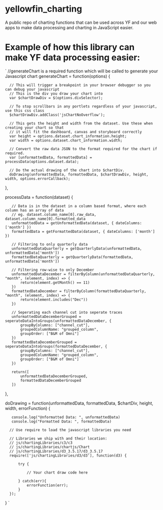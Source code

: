 # yellowfin_charting
A public repo of charting functions that can be used across YF and our web apps to make data processing and charting in JavaScript easier.


# Example of how this library can make YF data processing easier:

`
   //generateChart is a required function which will be called to generate your Javascript chart
   generateChart = function(options) {

      // This will trigger a breakpoint in your browser debugger so you can debug your javascript
      // This is the div you draw your chart into
      var $chartDrawDiv = $(options.divSelector);

      // To stop scrollbars in any portlets regardless of your javascript, use this css class
      $chartDrawDiv.addClass('jsChartNoOverflow');

      // This gets the height and width from the dataset. Use these when creating your chart so that
      // it will fit the dashboard, canvas and storyboard correctly
      var height = options.dataset.chart_information.height;
      var width = options.dataset.chart_information.width;

      // Convert the raw data JSON to the format required for the chart if required.
      var [unformattedData, formattedData] = processData(options.dataset.data);

      // Do the actual drawing of the chart into $chartDiv.
      doDrawing(unformattedData, formattedData, $chartDrawDiv, height, width, options.errorCallback);
   },

   processData = function(dataset) {

       // Data is in the dataset in a column based format, where each column has an array of data
       // eg. dataset.column_name[0].raw_data, dataset.column_name[0].formatted_data
       unformattedData = getUnformattedData(dataset, { dateColumns: ['month'] })
       formattedData = getFormattedData(dataset, { dateColumns: ['month'] })

       // Filtering to only quarterly data
       unformattedDataQuarterly = getQuarterlyData(unformattedData, unformattedData['month'])
       formattedDataQuarterly = getQuarterlyData(formattedData, unformattedData['month'])

       // Filtering row-wise to only December 
       unformattedDataDecember = filterByColumn(unformattedDataQuarterly, "month", (element, index) => {
           return(element.getMonth() == 11)
       })
       formattedDataDecember = filterByColumn(formattedDataQuarterly, "month", (element, index) => {
           return(element.includes("Dec"))
       })

       // Seperating each channel cut into seperate traces
       unformattedDataDecemberGrouped = seperateDataIntoGroups(unformattedDataDecember, {
           groupByColumns: ["channel_cut"],
           groupedColumnName: "grouped_column",
           groupOrder: ["B&M of Omni"]
       })
       formattedDataDecemberGrouped = seperateDataIntoGroups(formattedDataDecember, {
           groupByColumns: ["channel_cut"],
           groupedColumnName: "grouped_column",
           groupOrder: ["B&M of Omni"]
       })

       return([
           unformattedDataDecemberGrouped,
           formattedDataDecemberGrouped
       ])

   },

   doDrawing = function(unformattedData, formattedData, $chartDiv, height, width, errorFunction) {

       console.log("Unformatted Data: ", unformattedData)
       console.log("Formatted Data: ", formattedData)

      // Use require to load the javascript libraries you need

      // Libraries we ship with and their location:
      // js/chartingLibraries/c3/c3
      // js/chartingLibraries/chartjs/Chart
      // js/chartingLibraries/d3_3.5.17/d3_3.5.17
      require(['js/chartingLibraries/d3/d3'], function(d3) {

          try {

              // Your chart draw code here

          } catch(err){
              errorFunction(err);
          }
      });
   }
`
